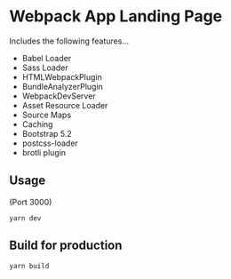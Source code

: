 # Webpack App Landing Page

Includes the following features...

- Babel Loader
- Sass Loader
- HTMLWebpackPlugin
- BundleAnalyzerPlugin
- WebpackDevServer
- Asset Resource Loader
- Source Maps
- Caching
- Bootstrap 5.2
- postcss-loader
- brotli plugin

## Usage

(Port 3000)
```
yarn dev
```

## Build for production

```
yarn build
```

